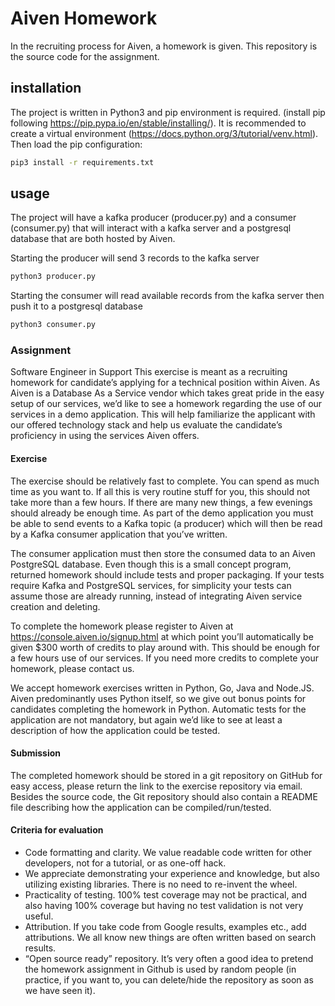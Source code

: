 # Aiven Homework
In the recruiting process for Aiven, a homework is given. This repository is the source code for the assignment. 

## installation
The project is written in Python3 and pip environment is required. (install pip following https://pip.pypa.io/en/stable/installing/). It is recommended to create a virtual environment (https://docs.python.org/3/tutorial/venv.html).
Then load the pip configuration:
```bash
pip3 install -r requirements.txt
```

## usage
The project will have a kafka producer (producer.py) and a consumer (consumer.py) that will interact with a kafka server and a postgresql database that are both hosted by Aiven. 

Starting the producer will send 3 records to the kafka server
```bash
python3 producer.py
```

Starting the consumer will read available records from the kafka server then push it to a postgresql database
```bash
python3 consumer.py
```

### Assignment
Software Engineer in Support
This exercise is meant as a recruiting homework for candidate’s applying for a technical position within Aiven. As Aiven is a Database As a Service vendor which takes great pride in the easy setup of our services, we’d like to see a homework regarding the use of our services in a demo application. This will help familiarize the applicant with our offered technology stack and help us evaluate the candidate’s proficiency in using the services Aiven offers.

#### Exercise

The exercise should be relatively fast to complete. You can spend as much time as you want to. If all this is very routine stuff for you, this should not take more than a few hours. If there are many new things, a few evenings should already be enough time.
As part of the demo application you must be able to send events to a Kafka topic (a producer) which will then be read by a Kafka consumer application that you’ve written.

The consumer application must then store the consumed data to an Aiven PostgreSQL database.
Even though this is a small concept program, returned homework should include tests and proper packaging. If your tests require Kafka and PostgreSQL services, for simplicity your tests can assume those are already running, instead of integrating Aiven service creation and deleting.

To complete the homework please register to Aiven at https://console.aiven.io/signup.html at which point you’ll automatically be given $300 worth of credits to play around with. This should be enough for a few hours use of our services. If you need more credits to complete your homework, please contact us.

We accept homework exercises written in Python, Go, Java and Node.JS. Aiven predominantly uses Python itself, so we give out bonus points for candidates completing the homework in Python.
Automatic tests for the application are not mandatory, but again we’d like to see at least a description of how the application could be tested.

#### Submission 

The completed homework should be stored in a git repository on GitHub for easy access, please return the link to the exercise repository via email.
Besides the source code, the Git repository should also contain a README file describing how the application can be compiled/run/tested.

#### Criteria for evaluation 
* Code formatting and clarity. We value readable code written for other developers, not for a tutorial, or as one-off hack.
* We appreciate demonstrating your experience and knowledge, but also utilizing existing libraries. There is no need to re-invent the wheel.
* Practicality of testing. 100% test coverage may not be practical, and also having 100% coverage but having no test validation is not very useful.
* Attribution. If you take code from Google results, examples etc., add attributions. We all know new things are often written based on search results.
* “Open source ready” repository. It’s very often a good idea to pretend the homework assignment in Github is used by random people (in practice, if you want to, you can delete/hide the repository as soon as we have seen it).
